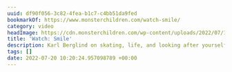 ```yaml
---
uuid: df90f056-3c82-4fea-b1c7-c4bb51da9fed
bookmarkOf: https://www.monsterchildren.com/watch-smile/
category: video
headImage: https://cdn.monsterchildren.com/wp-content/uploads/2022/07/15140948/smile-monster-children.jpg
title: 'Watch: Smile'
description: Karl Berglind on skating, life, and looking after yourself.
tags: []
date: 2022-07-20 10:20:24.957098789 +00:00
---
```

